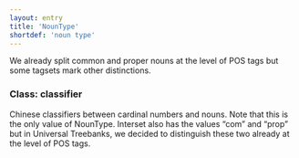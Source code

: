 ```yaml
---
layout: entry
title: 'NounType'
shortdef: 'noun type'
---
```


We already split common and proper nouns at the level of POS
tags but some tagsets mark other distinctions.

### Class: classifier

Chinese classifiers between cardinal numbers and nouns. Note that this
is the only value of NounType. Interset also has the values “com” and
“prop” but in Universal Treebanks, we decided to distinguish these two
already at the level of POS tags.
